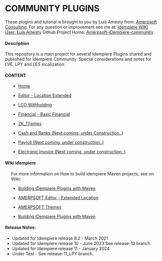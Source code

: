 
# <b>COMMUNITY PLUGINS</b>
These plugins and tutorial is brought to you by Luis Amesty from: [Amerpsoft Consulting](http://amerpsoft.com/). For any question or improvement see me at: [Idempiere WIKI User: Luis Amesty](https://wiki.idempiere.org/en/User:Luisamesty)
Github Project Home: [Amerpsoft-iDempiere-community](https://github.com/luisamesty/Amerpsoft-iDempiere-community/blob/master/README.md)

#### <b>Description</b>

This repository is a main project for several Idempiere Plugins shared and published for Idempiere Community.
Special considerations and notes for LVE, LPY and LES localization.

#### <b>CONTENT</b>

<div style="padding-left: 20px;">

- [Home](https://github.com/luisamesty/Amerpsoft-iDempiere-community/blob/master/README.md)

- [Editor - Location Extended](./org.amerpsoft.com.idempiere.editors-com/README.md)

- [LCO Withholding](./org.amerpsoft.com.idempiere.lco.withholding/README.md)

- [Financial - Basic Financial](./org.amerpsoft.com.idempiere.financial/README.md)

- [ZK_Themes](./org.amerpsoft.com.idempiere.zk_themes/README.md)

- [Cash and Banks (Next coming, under Construction..)](./README.md)

- [Payroll (Next coming, under construction..)](./README.md)

- [Electronic Invoice (Next coming, under construction..)](./README.md)

</div>

#### <b>Wiki Idempiere</b>
<div style="padding-left: 20px;">
For more information on How to build idempiere Maven projects, see on Wiki: 

- [Building iDempiere Plugins with Maven](https://wiki.idempiere.org/en/Building_iDempiere_Plugins_with_Maven)

- [AMERPSOFT Editor - Extended Location](http://wiki.idempiere.org/en/Plugin:_Extended_Location)

- [AMERPSOFT Themes](https://wiki.idempiere.org/en/Plugin:_Themes_Amerpsoft)

- [Building iDempiere Plugins with Maven](https://wiki.idempiere.org/en/Building_iDempiere_Plugins_with_Maven)

</div>

#### Release Notes:

- Updated for Idempiere release 8.2 - March 2021
- Updated for Idempiere release 10 - June 2023
  See release-10 branch.
- Updated for Idempiere release 11 - January 2024
- Under Test - See release-11_LPY branch.
